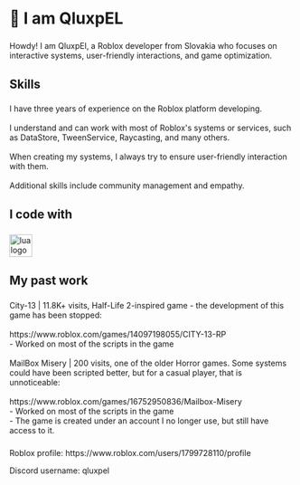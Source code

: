 <h1 align="left">👋 I am QluxpEL</h1>

###

<p align="left">Howdy! I am QluxpEl, a Roblox developer from Slovakia who focuses on interactive systems, user-friendly interactions, and game optimization.</p>

###

<h2 align="left">Skills</h2>

###

<p align="left">I have three years of experience on the Roblox platform developing.<br><br>I understand and can work with most of Roblox's systems or services, such as DataStore, TweenService, Raycasting, and many others.<br><br>When creating my systems, I always try to ensure user-friendly interaction with them.<br><br>Additional skills include community management and empathy.</p>

###

<h2 align="left">I code with</h2>

###

<div align="left">
  <img src="https://cdn.jsdelivr.net/gh/devicons/devicon/icons/lua/lua-original.svg" height="40" alt="lua logo"  />
</div>

###

<h2 align="left">My past work</h2>

###

<p align="left">City-13 | 11.8K+ visits, Half-Life 2-inspired game - the development of this game has been stopped:<br><br>https://www.roblox.com/games/14097198055/CITY-13-RP<br>- Worked on most of the scripts in the game<br><br>MailBox Misery | 200 visits, one of the older Horror games. Some systems could have been scripted better, but for a casual player, that is unnoticeable:<br><br>https://www.roblox.com/games/16752950836/Mailbox-Misery<br>- Worked on most of the scripts in the game<br>- The game is created under an account I no longer use, but still have access to it.</p>

###

<p align="left">Roblox profile: https://www.roblox.com/users/1799728110/profile </p>
<p align="left">Discord username: qluxpel </p>
